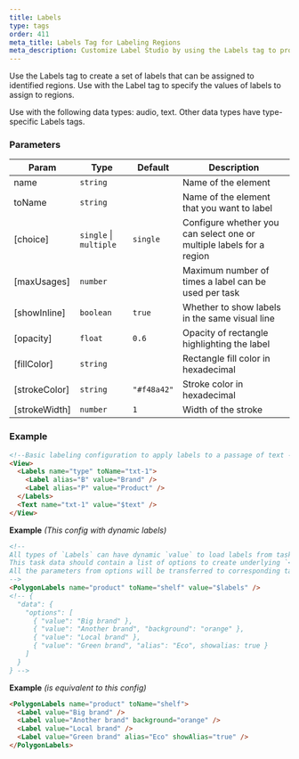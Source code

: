 ```yaml
---
title: Labels
type: tags
order: 411
meta_title: Labels Tag for Labeling Regions
meta_description: Customize Label Studio by using the Labels tag to provide a set of labels for labeling regions in tasks for machine learning and data science projects.
---
```


Use the Labels tag to create a set of labels that can be assigned to identified regions. Use with the Label tag to specify the values of labels to assign to regions.

Use with the following data types: audio, text. Other data types have type-specific Labels tags.

### Parameters

| Param | Type | Default | Description |
| --- | --- | --- | --- |
| name | <code>string</code> |  | Name of the element |
| toName | <code>string</code> |  | Name of the element that you want to label |
| [choice] | <code>single</code> \| <code>multiple</code> | <code>single</code> | Configure whether you can select one or multiple labels for a region |
| [maxUsages] | <code>number</code> |  | Maximum number of times a label can be used per task |
| [showInline] | <code>boolean</code> | <code>true</code> | Whether to show labels in the same visual line |
| [opacity] | <code>float</code> | <code>0.6</code> | Opacity of rectangle highlighting the label |
| [fillColor] | <code>string</code> |  | Rectangle fill color in hexadecimal |
| [strokeColor] | <code>string</code> | <code>&quot;#f48a42&quot;</code> | Stroke color in hexadecimal |
| [strokeWidth] | <code>number</code> | <code>1</code> | Width of the stroke |

### Example
```html
<!--Basic labeling configuration to apply labels to a passage of text -->
<View>
  <Labels name="type" toName="txt-1">
    <Label alias="B" value="Brand" />
    <Label alias="P" value="Product" />
  </Labels>
  <Text name="txt-1" value="$text" />
</View>
```
**Example** *(This config with dynamic labels)*  
```html
<!--
All types of `Labels` can have dynamic `value` to load labels from task.
This task data should contain a list of options to create underlying `<Label>`s.
All the parameters from options will be transferred to corresponding tags.
-->
<PolygonLabels name="product" toName="shelf" value="$labels" />
<!-- {
  "data": {
    "options": [
      { "value": "Big brand" },
      { "value": "Another brand", "background": "orange" },
      { "value": "Local brand" },
      { "value": "Green brand", "alias": "Eco", showalias: true }
    ]
  }
} -->
```
**Example** *(is equivalent to this config)*  
```html
<PolygonLabels name="product" toName="shelf">
  <Label value="Big brand" />
  <Label value="Another brand" background="orange" />
  <Label value="Local brand" />
  <Label value="Green brand" alias="Eco" showAlias="true" />
</PolygonLabels>
```
